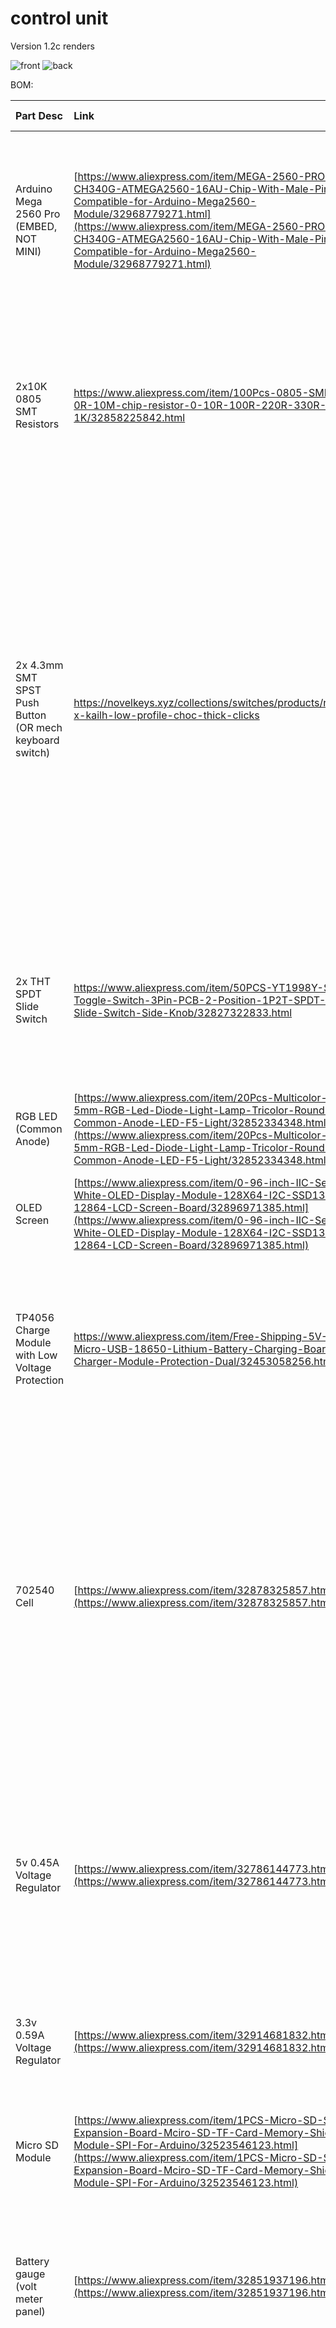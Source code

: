 # control unit

Version 1.2c renders

![front](../../Images/1.2c/cu_f.png)
![back](../../Images/1.2c/cu_b.png)

BOM: 

|Part Desc|Link|Alternative Link|Cost (I used)|Notes|
:--|:--|:--|--:|:--|
|Arduino Mega 2560 Pro (EMBED, NOT MINI)|[https://www.aliexpress.com/item/MEGA-2560-PRO-Embed-CH340G-ATMEGA2560-16AU-Chip-With-Male-Pinheaders-Compatible-for-Arduino-Mega2560-Module/32968779271.html](https://www.aliexpress.com/item/MEGA-2560-PRO-Embed-CH340G-ATMEGA2560-16AU-Chip-With-Male-Pinheaders-Compatible-for-Arduino-Mega2560-Module/32968779271.html)|[https://www.aliexpress.com/item/Mega-2560-PRO-Embed-CH340G-ATmega2560-16AU-with-male-pinheaders-Compatible-for-Arduino-Mega-2560/32801785024.html](https://www.aliexpress.com/item/Mega-2560-PRO-Embed-CH340G-ATmega2560-16AU-with-male-pinheaders-Compatible-for-Arduino-Mega-2560/32801785024.html)|$8.60|I’d recommend the RobotDyn version. I’ve purchased four of these modules so far and two RobotDyn units were fine, one off-brand unit was fine while the other was DOA.|
|2x10K 0805 SMT Resistors|https://www.aliexpress.com/item/100Pcs-0805-SMD-1-4W-0R-10M-chip-resistor-0-10R-100R-220R-330R-470R-1K/32858225842.html| |$0.59|Might as well keep these things handy, they are useful for a lot of DIY type things. The board supports through-hole type resistors as well but I’d recommend the surface-mount ones anyway.|
|2x 4.3mm SMT SPST Push Button (OR mech keyboard switch)|https://novelkeys.xyz/collections/switches/products/novelkeys-x-kailh-low-profile-choc-thick-clicks|[https://www.aliexpress.com/item/2024658734.html](https://www.aliexpress.com/item/2024658734.html)|$2.55|I opted for mech keys that I already had on hand. The board supports Cherry MX (or equivalent), Alps (or equivalent), or Kailh Choc. You can also use 6x6 buttons but you’ll have to fold the legs under the button and solder from the side. Additionally, if you use standard tact switches, you want to make sure that the buttons you use stick out a few MM since it’s a bit of a pain in the rear to use them otherwise.|
|2x THT SPDT Slide Switch|https://www.aliexpress.com/item/50PCS-YT1998Y-SK12D07-Toggle-Switch-3Pin-PCB-2-Position-1P2T-SPDT-Miniature-Slide-Switch-Side-Knob/32827322833.html| |$1.75|You only need two of the 50, but I can’t find any smaller quantities for less. If you’ve already built one of Sanni’s cart reader shields, you probably already have these.|
|RGB LED (Common Anode)|[https://www.aliexpress.com/item/20Pcs-Multicolor-4pin-5mm-RGB-Led-Diode-Light-Lamp-Tricolor-Round-Common-Anode-LED-F5-Light/32852334348.html](https://www.aliexpress.com/item/20Pcs-Multicolor-4pin-5mm-RGB-Led-Diode-Light-Lamp-Tricolor-Round-Common-Anode-LED-F5-Light/32852334348.html)|https://www.ebay.com/itm/291548934125|$0.88|You only need one of the 50. Enjoy finding uses for the other 49. You can also omit this entirely.|
|OLED Screen|[https://www.aliexpress.com/item/0-96-inch-IIC-Serial-White-OLED-Display-Module-128X64-I2C-SSD1306-12864-LCD-Screen-Board/32896971385.html](https://www.aliexpress.com/item/0-96-inch-IIC-Serial-White-OLED-Display-Module-128X64-I2C-SSD1306-12864-LCD-Screen-Board/32896971385.html)| |$2.25|Comes in blue or white. Take your pick. I like the white.|
|TP4056 Charge Module with Low Voltage Protection|https://www.aliexpress.com/item/Free-Shipping-5V-1A-Micro-USB-18650-Lithium-Battery-Charging-Board-Charger-Module-Protection-Dual/32453058256.html| |$0.85|Micro USB variant is cheaper but this is your charge port and you can use Mini USB or USB C if you like. As long as you get the protected version, the footprint should match.|
|702540 Cell|[https://www.aliexpress.com/item/32878325857.html](https://www.aliexpress.com/item/32878325857.html)| |$8.00|Any “Game Boy Micro” sized battery should fit perfectly within the space between the actual cart interface shield and the arduino. If you have something laying around, that’s even better as this is the second most expensive part of the build (well, third depending on the PCBs)|
|5v 0.45A Voltage Regulator|[https://www.aliexpress.com/item/32786144773.html](https://www.aliexpress.com/item/32786144773.html)| |$1.54|A regulator that can handle more current would be better but this one is well within spec for Game Boy Games. SNES will require supplementary hardware. Any other three pin regulator should work, just mind that the PCB is expecting the middle pin to be ground.|
|3.3v 0.59A Voltage Regulator|[https://www.aliexpress.com/item/32914681832.html](https://www.aliexpress.com/item/32914681832.html)| |$1.47|Any three pin regulator should work, just mind that the middle pin is ground|
|Micro SD Module|[https://www.aliexpress.com/item/1PCS-Micro-SD-Storage-Expansion-Board-Mciro-SD-TF-Card-Memory-Shield-Module-SPI-For-Arduino/32523546123.html](https://www.aliexpress.com/item/1PCS-Micro-SD-Storage-Expansion-Board-Mciro-SD-TF-Card-Memory-Shield-Module-SPI-For-Arduino/32523546123.html)| |$1.04|This hardware does not support the full size SD Module (but only because I did not include the pins -- electrically, it should work fine).|
|Battery gauge (volt meter panel)|[https://www.aliexpress.com/item/32851937196.html](https://www.aliexpress.com/item/32851937196.html)| |$0.85|This is completely optional, but I like it. I also designed the PCB with this in mind so there will be an empty spot if you omit it.|
||||||
|2.54 MM Headers||||You only need the sockets if you think you might want to take this apart at some point. The sockets are required if you want to do more than rip whatever shield you assemble this with. XL pins are recommended for socket-less builds (not tested or linked).|
| Pins|https://www.aliexpress.com/item/10PCS-40Pin-1x40P-Male-Breakable-Pin-Header-Strip-2-54mm-Long-Blue-Red-White-Green-Yellow/32863408765.html| |$0.55|I had a ton of these laying around. With the pins, you can just break off however many you need and solder those on. You can also double-stack them pretty easily for things like the Arduino. The Arduino probably already came with pins though.|
| Sockets|[https://www.aliexpress.com/item/32889916876.html](https://www.aliexpress.com/item/32889916876.html)| |$4.32|You’ll need to get the 2x3, 2x16, and 2x20 option to socket the Arduino. I do not recommend socketing any other components on this model.|
|Total|||$36.79|Prices may have changed on somethings or shipping may be more or less expensive to your area.|

Please let me know if any parts go out of stock or if the listing disappears so that I can add an alternative. 

Assembly must be completed in order. Due to the close proximity of the parts, flush cutters are required and kapton tape for insulation is *highly* recommended. [Please see my video for an example of assembly.](https://youtu.be/GbIMFZ5j5U0)
